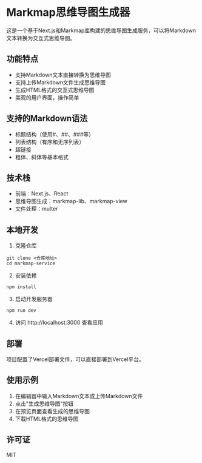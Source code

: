 # Markmap思维导图生成器

这是一个基于Next.js和Markmap库构建的思维导图生成服务，可以将Markdown文本转换为交互式思维导图。

## 功能特点

- 支持Markdown文本直接转换为思维导图
- 支持上传Markdown文件生成思维导图
- 生成HTML格式的交互式思维导图
- 美观的用户界面，操作简单

## 支持的Markdown语法

- 标题结构（使用#、##、###等）
- 列表结构（有序和无序列表）
- 超链接
- 粗体、斜体等基本格式

## 技术栈

- 前端：Next.js、React
- 思维导图生成：markmap-lib、markmap-view
- 文件处理：multer

## 本地开发

1. 克隆仓库
```
git clone <仓库地址>
cd markmap-service
```

2. 安装依赖
```
npm install
```

3. 启动开发服务器
```
npm run dev
```

4. 访问 http://localhost:3000 查看应用

## 部署

项目配置了Vercel部署文件，可以直接部署到Vercel平台。

## 使用示例

1. 在编辑器中输入Markdown文本或上传Markdown文件
2. 点击"生成思维导图"按钮
3. 在预览页面查看生成的思维导图
4. 下载HTML格式的思维导图

## 许可证

MIT 
